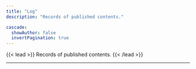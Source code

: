 ```yaml
---
title: "Log"
description: "Records of published contents."

cascade:
  showAuthor: false
  invertPagination: true
---
```


{{< lead >}}
Records of published contents.
{{< /lead >}}

---
